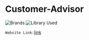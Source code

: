 # Customer-Advisor

![Brands](https://user-images.githubusercontent.com/93784760/140648338-d45adda2-d2ce-4b77-a64d-8ca4a02bf15d.jpeg)
![Library Used](https://user-images.githubusercontent.com/93784760/140648414-016097fc-e829-4db8-963a-6db7dbaa7e9b.jpeg)



















`Website Link:`[link](https://share.streamlit.io/amaanalikhan3000/bookish-doodle/main/app.py)

